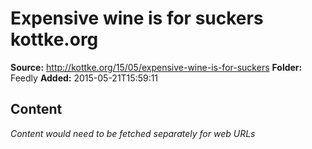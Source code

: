 # Expensive wine is for suckers kottke.org

**Source:** http://kottke.org/15/05/expensive-wine-is-for-suckers
**Folder:** Feedly
**Added:** 2015-05-21T15:59:11




## Content
*Content would need to be fetched separately for web URLs*
